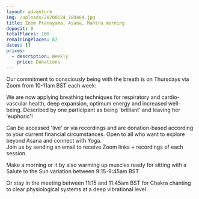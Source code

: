 ```yaml
---
layout: adventure
img: /uploads/20200124_180404.jpg
title: Zoom Pranayama, Asana, Mantra morning
deposit: 0
totalPlaces: 100
remainingPlaces: 87
dates: []
prices:
  - description: Weekly
    price: Donations
---
```

Our commitment to consciously being with the breath is on Thursdays via Zoom from 10-11am BST each week: 

We are now applying breathing techniques for respiratory and cardio-vascular health, deep expansion, optimum energy and increased well-being. Described by one participant as being 'brilliant' and leaving her 'euphoric'!

Can be accessed 'live' or via recordings and are donation-based according to your current financial circumstances. Open to all who want to explore beyond Asana and connect with Yoga.\
Join us by sending an email to receive Zoom links + recordings of each session.

Make a morning or it by also warming up muscles ready for sitting with a Salute to the Sun variation between 9:15-9:45am BST

Or stay in the meeting between 11:15 and 11:45am BST for Chakra chanting to clear physiological systems at a deep vibrational level